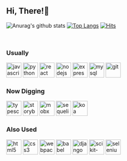 <h2>Hi, There!👋</h2>

![Anurag's github stats](https://github-readme-stats.vercel.app/api?username=bbbyung2&show_icons=true&theme=tokyonight)
[![Top Langs](https://github-readme-stats.vercel.app/api/top-langs/?username=bbbyung2&layout=compact)](https://github.com/anuraghazra/github-readme-stats)
[![Hits](https://hits.seeyoufarm.com/api/count/incr/badge.svg?url=https%3A%2F%2Fgithub.com%2Fbbbyung2&count_bg=%2379C83D&title_bg=%23555555&icon=&icon_color=%23E7E7E7&title=hits&edge_flat=false)](https://hits.seeyoufarm.com)

<br />


<h3>Usually</h3>
<span><img src="https://devicons.github.io/devicon/devicon.git/icons/javascript/javascript-original.svg"
    alt="javascript" height="40" /></span>
<span><img src="https://devicons.github.io/devicon/devicon.git/icons/python/python-original.svg" alt="python"
    height="40" /></span>
<span><img src="https://devicons.github.io/devicon/devicon.git/icons/react/react-original.svg" alt="react"
    height="40" /></span>
<span><img src="https://devicons.github.io/devicon/devicon.git/icons/nodejs/nodejs-original-wordmark.svg" alt="nodejs"
    height="40" /></span>
<span><img src="https://devicons.github.io/devicon/devicon.git/icons/express/express-original-wordmark.svg"
    alt="express" height="40" /></span>
<span><img src="https://devicons.github.io/devicon/devicon.git/icons/mysql/mysql-original-wordmark.svg" alt="mysql"
    height="40" /></span>
<span><img src="https://devicons.github.io/devicon/devicon.git/icons/git/git-original.svg" alt="git"
    height="40" /></span>
    
<h3>Now Digging</h3>
<span><img src="https://devicons.github.io/devicon/devicon.git/icons/typescript/typescript-original.svg"
    alt="typescript" height="40" /></span>
<span><img src="https://pbs.twimg.com/profile_images/1100804485616566273/sOct-Txm.png"
    alt="storybook" height="40" /></span>
<span><img src="https://mobx.js.org/img/mobx.png"
    alt="mobx" height="40" /></span>
<span><img src="https://devicons.github.io/devicon/devicon.git/icons/sequelize/sequelize-original.svg"
    alt="sequelize" height="40" /></span>
<span>
  <img src="https://www.thinktanker.io/wp-content/uploads/2019/12/Koa-nodejs-logo-300x300.png"
    alt="koa" height="40" /></span>





<h3>Also Used</h3>
<span><img src="https://devicons.github.io/devicon/devicon.git/icons/html5/html5-original.svg" alt="html5"
    height="40" /></span>
<span><img src="https://devicons.github.io/devicon/devicon.git/icons/css3/css3-original.svg" alt="css3"
    height="40" /></span>
<span><img src="https://devicons.github.io/devicon/devicon.git/icons/webpack/webpack-original.svg" alt="webpack"
    height="40" /></span>
<span><img src="https://devicons.github.io/devicon/devicon.git/icons/babel/babel-original.svg" alt="babel"
    height="40" /></span>
<span><img src="https://devicons.github.io/devicon/devicon.git/icons/django/django-original.svg" alt="django"
    height="40" /></span>
<span><img src="https://upload.wikimedia.org/wikipedia/commons/thumb/0/05/Scikit_learn_logo_small.svg/1200px-Scikit_learn_logo_small.svg.png" alt="scikit-learn"
    height="40" /></span>
<span><img src="https://upload.wikimedia.org/wikipedia/commons/d/d5/Selenium_Logo.png" alt="selenium"
    height="40" /></span>

   
